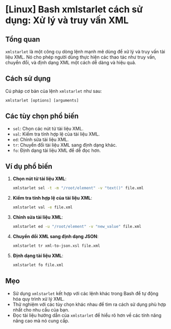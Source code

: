 # [Linux] Bash xmlstarlet cách sử dụng: Xử lý và truy vấn XML

## Tổng quan
`xmlstarlet` là một công cụ dòng lệnh mạnh mẽ dùng để xử lý và truy vấn tài liệu XML. Nó cho phép người dùng thực hiện các thao tác như truy vấn, chuyển đổi, và định dạng XML một cách dễ dàng và hiệu quả.

## Cách sử dụng
Cú pháp cơ bản của lệnh `xmlstarlet` như sau:
```
xmlstarlet [options] [arguments]
```

## Các tùy chọn phổ biến
- `sel`: Chọn các nút từ tài liệu XML.
- `val`: Kiểm tra tính hợp lệ của tài liệu XML.
- `ed`: Chỉnh sửa tài liệu XML.
- `tr`: Chuyển đổi tài liệu XML sang định dạng khác.
- `fo`: Định dạng tài liệu XML để dễ đọc hơn.

## Ví dụ phổ biến
1. **Chọn nút từ tài liệu XML**:
   ```bash
   xmlstarlet sel -t -m "/root/element" -v "text()" file.xml
   ```

2. **Kiểm tra tính hợp lệ của tài liệu XML**:
   ```bash
   xmlstarlet val -e file.xml
   ```

3. **Chỉnh sửa tài liệu XML**:
   ```bash
   xmlstarlet ed -u "/root/element" -v "new_value" file.xml
   ```

4. **Chuyển đổi XML sang định dạng JSON**:
   ```bash
   xmlstarlet tr xml-to-json.xsl file.xml
   ```

5. **Định dạng tài liệu XML**:
   ```bash
   xmlstarlet fo file.xml
   ```

## Mẹo
- Sử dụng `xmlstarlet` kết hợp với các lệnh khác trong Bash để tự động hóa quy trình xử lý XML.
- Thử nghiệm với các tùy chọn khác nhau để tìm ra cách sử dụng phù hợp nhất cho nhu cầu của bạn.
- Đọc tài liệu hướng dẫn của `xmlstarlet` để hiểu rõ hơn về các tính năng nâng cao mà nó cung cấp.